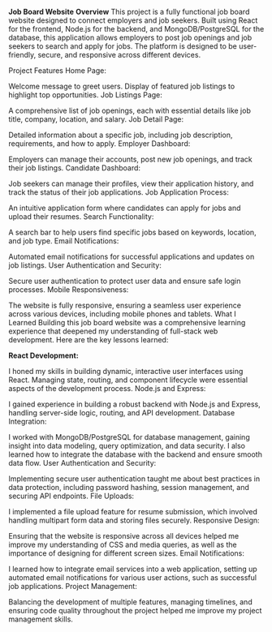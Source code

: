 **Job Board Website**
**Overview**
This project is a fully functional job board website designed to connect employers and job seekers. Built using React for the frontend, Node.js for the backend, and MongoDB/PostgreSQL for the database, this application allows employers to post job openings and job seekers to search and apply for jobs. The platform is designed to be user-friendly, secure, and responsive across different devices.

Project Features
Home Page:

Welcome message to greet users.
Display of featured job listings to highlight top opportunities.
Job Listings Page:

A comprehensive list of job openings, each with essential details like job title, company, location, and salary.
Job Detail Page:

Detailed information about a specific job, including job description, requirements, and how to apply.
Employer Dashboard:

Employers can manage their accounts, post new job openings, and track their job listings.
Candidate Dashboard:

Job seekers can manage their profiles, view their application history, and track the status of their job applications.
Job Application Process:

An intuitive application form where candidates can apply for jobs and upload their resumes.
Search Functionality:

A search bar to help users find specific jobs based on keywords, location, and job type.
Email Notifications:

Automated email notifications for successful applications and updates on job listings.
User Authentication and Security:

Secure user authentication to protect user data and ensure safe login processes.
Mobile Responsiveness:

The website is fully responsive, ensuring a seamless user experience across various devices, including mobile phones and tablets.
What I Learned
Building this job board website was a comprehensive learning experience that deepened my understanding of full-stack web development. Here are the key lessons learned:

**React Development:**

I honed my skills in building dynamic, interactive user interfaces using React. Managing state, routing, and component lifecycle were essential aspects of the development process.
Node.js and Express:

I gained experience in building a robust backend with Node.js and Express, handling server-side logic, routing, and API development.
Database Integration:

I worked with MongoDB/PostgreSQL for database management, gaining insight into data modeling, query optimization, and data security. I also learned how to integrate the database with the backend and ensure smooth data flow.
User Authentication and Security:

Implementing secure user authentication taught me about best practices in data protection, including password hashing, session management, and securing API endpoints.
File Uploads:

I implemented a file upload feature for resume submission, which involved handling multipart form data and storing files securely.
Responsive Design:

Ensuring that the website is responsive across all devices helped me improve my understanding of CSS and media queries, as well as the importance of designing for different screen sizes.
Email Notifications:

I learned how to integrate email services into a web application, setting up automated email notifications for various user actions, such as successful job applications.
Project Management:

Balancing the development of multiple features, managing timelines, and ensuring code quality throughout the project helped me improve my project management skills.
